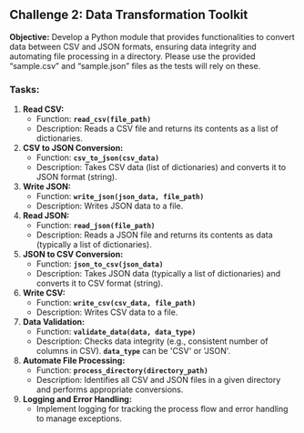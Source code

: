 ## Challenge 2: **Data Transformation Toolkit**

**Objective:** Develop a Python module that provides functionalities to convert data between CSV and JSON formats, ensuring data integrity and automating file processing in a directory. Please use the provided “sample.csv” and “sample.json” files as the tests will rely on these.

### **Tasks:**

1. **Read CSV:**
    - Function: **`read_csv(file_path)`**
    - Description: Reads a CSV file and returns its contents as a list of dictionaries.
2. **CSV to JSON Conversion:**
    - Function: **`csv_to_json(csv_data)`**
    - Description: Takes CSV data (list of dictionaries) and converts it to JSON format (string).
3. **Write JSON:**
    - Function: **`write_json(json_data, file_path)`**
    - Description: Writes JSON data to a file.
4. **Read JSON:**
    - Function: **`read_json(file_path)`**
    - Description: Reads a JSON file and returns its contents as data (typically a list of dictionaries).
5. **JSON to CSV Conversion:**
    - Function: **`json_to_csv(json_data)`**
    - Description: Takes JSON data (typically a list of dictionaries) and converts it to CSV format (string).
6. **Write CSV:**
    - Function: **`write_csv(csv_data, file_path)`**
    - Description: Writes CSV data to a file.
7. **Data Validation:**
    - Function: **`validate_data(data, data_type)`**
    - Description: Checks data integrity (e.g., consistent number of columns in CSV). **`data_type`** can be 'CSV' or 'JSON'.
8. **Automate File Processing:**
    - Function: **`process_directory(directory_path)`**
    - Description: Identifies all CSV and JSON files in a given directory and performs appropriate conversions.
9. **Logging and Error Handling:**
    - Implement logging for tracking the process flow and error handling to manage exceptions.